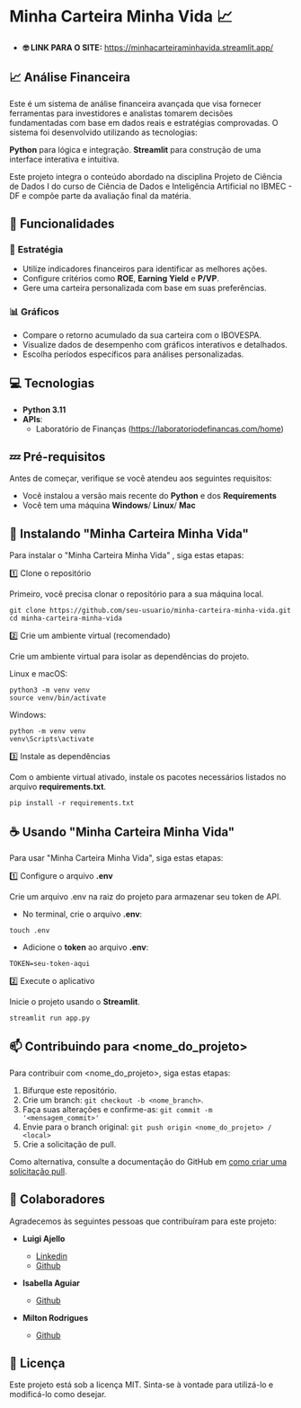 # Minha Carteira Minha Vida 📈

- **🤓 LINK PARA O SITE:**
https://minhacarteiraminhavida.streamlit.app/


## 📈  Análise Financeira 
Este é um sistema de análise financeira avançada que visa fornecer ferramentas para investidores e analistas tomarem decisões fundamentadas com base em dados reais e estratégias comprovadas. O sistema foi desenvolvido utilizando as tecnologias:

**Python** para lógica e integração.
**Streamlit** para construção de uma interface interativa e intuitiva.

Este projeto integra o conteúdo abordado na disciplina Projeto de Ciência de Dados I do curso de Ciência de Dados e Inteligência Artificial no IBMEC - DF e compõe parte da avaliação final da matéria.

## 🚀 Funcionalidades

### 🧩 **Estratégia**
- Utilize indicadores financeiros para identificar as melhores ações.
- Configure critérios como **ROE**, **Earning Yield** e **P/VP**.
- Gere uma carteira personalizada com base em suas preferências.

### 📊 **Gráficos**
- Compare o retorno acumulado da sua carteira com o IBOVESPA.
- Visualize dados de desempenho com gráficos interativos e detalhados.
- Escolha períodos específicos para análises personalizadas.
## 💻 Tecnologias
- **Python 3.11** 
- **APIs**:
  - Laboratório de Finanças (https://laboratoriodefinancas.com/home)
  

## 💤 Pré-requisitos

Antes de começar, verifique se você atendeu aos seguintes requisitos:

- Você instalou a versão mais recente do **Python** e dos **Requirements**
- Você tem uma máquina **Windows**/  **Linux**/  **Mac**


## 🚀 Instalando "Minha Carteira Minha Vida"

Para instalar o "Minha Carteira Minha Vida" , siga estas etapas:

1️⃣ Clone o repositório

Primeiro, você precisa clonar o repositório para a sua máquina local.

```
git clone https://github.com/seu-usuario/minha-carteira-minha-vida.git
cd minha-carteira-minha-vida
```
2️⃣ Crie um ambiente virtual (recomendado)

Crie um ambiente virtual para isolar as dependências do projeto.

Linux e macOS:

```
python3 -m venv venv
source venv/bin/activate
```

Windows:

```
python -m venv venv
venv\Scripts\activate
```
3️⃣ Instale as dependências

Com o ambiente virtual ativado, instale os pacotes necessários listados no arquivo **requirements.txt**.

```
pip install -r requirements.txt
```


## ☕ Usando "Minha Carteira Minha Vida"


Para usar "Minha Carteira Minha Vida", siga estas etapas:

1️⃣ Configure o arquivo **.env**

Crie um arquivo .env na raiz do projeto para armazenar seu token de API.

- No terminal, crie o arquivo **.env**:
```
touch .env
```
- Adicione o **token** ao arquivo **.env**:
```
TOKEN=seu-token-aqui
```

2️⃣ Execute o aplicativo

Inicie o projeto usando o **Streamlit**.

```
streamlit run app.py
```

## 📫 Contribuindo para <nome_do_projeto>

Para contribuir com <nome_do_projeto>, siga estas etapas:

1. Bifurque este repositório.
2. Crie um branch: `git checkout -b <nome_branch>`.
3. Faça suas alterações e confirme-as: `git commit -m '<mensagem_commit>'`
4. Envie para o branch original: `git push origin <nome_do_projeto> / <local>`
5. Crie a solicitação de pull.

Como alternativa, consulte a documentação do GitHub em [como criar uma solicitação pull](https://help.github.com/en/github/collaborating-with-issues-and-pull-requests/creating-a-pull-request).

## 🤝 Colaboradores

Agradecemos às seguintes pessoas que contribuíram para este projeto:


- **Luigi Ajello**
    - [Linkedin](www.linkedin.com/in/luigi-pedroso-ajello-346934278)
   -  [Github](https://github.com/LuigiAjello)

- **Isabella Aguiar**
    - [Github](https://github.com/isabellaaguiarr)

- **Milton Rodrigues**
     - [Github](https://github.com/Milton2330) 



## 📝 Licença
Este projeto está sob a licença MIT. Sinta-se à vontade para utilizá-lo e modificá-lo como desejar. 
